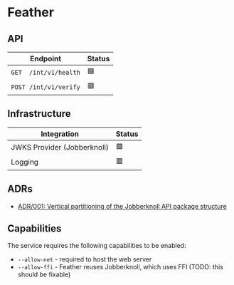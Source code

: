 # Feather

## API

| **Endpoint**          | **Status** |
| --------------------- | ---------- |
| `GET  /int/v1/health` | 🟩         |
| `POST /int/v1/verify` | 🟥         |

## Infrastructure

| **Integration**             | **Status** |
| --------------------------- | ---------- |
| JWKS Provider (Jobberknoll) | 🟩         |
| Logging                     | 🟥         |

## ADRs

- [ADR/001: Vertical partitioning of the Jobberknoll API package structure](../../documentation/adrs/001-jobberknoll-api-structure.md)

## Capabilities

The service requires the following capabilities to be enabled:

- `--allow-net` - required to host the web server
- `--allow-ffi` - Feather reuses Jobberknoll, which uses FFI (TODO: this should be fixable)
